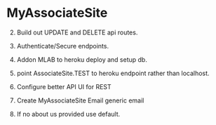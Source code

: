 # MyAssociateSite

2. Build out UPDATE and DELETE api routes.

3. Authenticate/Secure endpoints.

4. Addon MLAB to heroku deploy and setup db.

5. point AssociateSite.TEST to heroku endpoint rather than localhost.

6. Configure better API UI for REST



2. Create MyAssociateSite Email generic email

4. If no about us provided use default.
